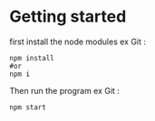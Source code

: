 # Getting started
first install the node modules
ex Git :
```
npm install 
#or 
npm i

```
Then run the program 
ex Git :

```
npm start
 ```
